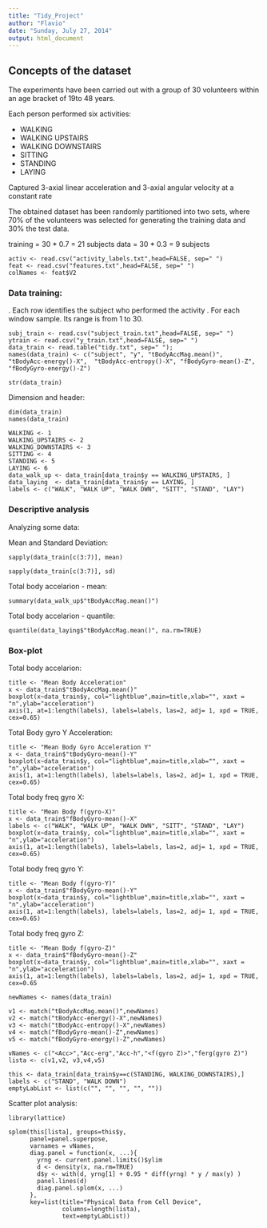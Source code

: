 ```yaml
---
title: "Tidy_Project"
author: "Flavio"
date: "Sunday, July 27, 2014"
output: html_document
---
```


## Concepts of the dataset
The experiments have been carried out with a group of 30 volunteers within an age bracket of 19to 48 years.
  
Each person performed six activities:
* WALKING
* WALKING UPSTAIRS
* WALKING DOWNSTAIRS
* SITTING
* STANDING
* LAYING
  
Captured 3-axial linear acceleration and 3-axial angular velocity at a constant rate
  
The obtained dataset has been randomly partitioned into two sets, where 70% of the volunteers was selected for generating the training data and 30% the test data. 
  
training = 30 * 0.7  = 21 subjects
data     = 30 * 0.3  =  9 subjects
  

```{r, echo=FALSE}
activ <- read.csv("activity_labels.txt",head=FALSE, sep=" ")
feat <- read.csv("features.txt",head=FALSE, sep=" ")
colNames <- feat$V2
```
  
### Data training:
   . Each row identifies the subject who performed the activity 
   . For each window sample. Its range is from 1 to 30. 
   
```{r, echo=FALSE}
subj_train <- read.csv("subject_train.txt",head=FALSE, sep=" ")
ytrain <- read.csv("y_train.txt",head=FALSE, sep=" ")
data_train <- read.table("tidy.txt", sep=" ");
names(data_train) <- c("subject", "y", "tBodyAccMag.mean()", "tBodyAcc-energy()-X",  "tBodyAcc-entropy()-X", "fBodyGyro-mean()-Z",  "fBodyGyro-energy()-Z")
```
  
```{r, echo=TRUE}
str(data_train)
```
  
Dimension and header:
```{r, echo=TRUE}
dim(data_train)
names(data_train)
```
  
```{r, echo=FALSE}
WALKING <- 1
WALKING_UPSTAIRS <- 2
WALKING_DOWNSTAIRS <- 3
SITTING <- 4
STANDING <- 5
LAYING <- 6
data_walk_up <- data_train[data_train$y == WALKING_UPSTAIRS, ]
data_laying  <- data_train[data_train$y == LAYING, ]
labels <- c("WALK", "WALK UP", "WALK DWN", "SITT", "STAND", "LAY")
```
  
### Descriptive analysis
  
Analyzing some data:
  
   Mean and Standard Deviation:

```{r, echo=TRUE}
sapply(data_train[c(3:7)], mean)
  
sapply(data_train[c(3:7)], sd)
```

   Total body accelarion - mean:
```{r, echo=TRUE}
summary(data_walk_up$"tBodyAccMag.mean()")
```
  
   Total body accelarion - quantile:
```{r, echo=TRUE}
quantile(data_laying$"tBodyAccMag.mean()", na.rm=TRUE)
```
  
### Box-plot
  
   Total body accelarion:
```{r, echo=FALSE}
title <- "Mean Body Acceleration"
x <- data_train$"tBodyAccMag.mean()"
boxplot(x~data_train$y, col="lightblue",main=title,xlab="", xaxt = "n",ylab="acceleration")
axis(1, at=1:length(labels), labels=labels, las=2, adj= 1, xpd = TRUE, cex=0.65)
```
  
   Total Body gyro Y Acceleration:
```{r, echo=FALSE}
title <- "Mean Body Gyro Acceleration Y"
x <- data_train$"tBodyGyro-mean()-Y"
boxplot(x~data_train$y, col="lightblue",main=title,xlab="", xaxt = "n",ylab="acceleration")
axis(1, at=1:length(labels), labels=labels, las=2, adj= 1, xpd = TRUE, cex=0.65)
```
  
   Total body freq gyro X:
```{r, echo=FALSE}
title <- "Mean Body f(gyro-X)"
x <- data_train$"fBodyGyro-mean()-X"
labels <- c("WALK", "WALK UP", "WALK DWN", "SITT", "STAND", "LAY")
boxplot(x~data_train$y, col="lightblue",main=title,xlab="", xaxt = "n",ylab="acceleration")
axis(1, at=1:length(labels), labels=labels, las=2, adj= 1, xpd = TRUE, cex=0.65)
```
  
   Total body freq gyro Y:
```{r, echo=FALSE}
title <- "Mean Body f(gyro-Y)"
x <- data_train$"fBodyGyro-mean()-Y"
boxplot(x~data_train$y, col="lightblue",main=title,xlab="", xaxt = "n",ylab="acceleration")
axis(1, at=1:length(labels), labels=labels, las=2, adj= 1, xpd = TRUE, cex=0.65)
```
  
   Total body freq gyro Z:
```{r, echo=FALSE}
title <- "Mean Body f(gyro-Z)"
x <- data_train$"fBodyGyro-mean()-Z"
boxplot(x~data_train$y, col="lightblue",main=title,xlab="", xaxt = "n",ylab="acceleration")
axis(1, at=1:length(labels), labels=labels, las=2, adj= 1, xpd = TRUE, cex=0.65

newNames <- names(data_train)

v1 <- match("tBodyAccMag.mean()",newNames) 
v2 <- match("tBodyAcc-energy()-X",newNames) 
v3 <- match("tBodyAcc-entropy()-X",newNames) 
v4 <- match("fBodyGyro-mean()-Z",newNames) 
v5 <- match("fBodyGyro-energy()-Z",newNames) 

vNames <- c("<Acc>","Acc-erg","Acc-h","<f(gyro Z)>","ferg(gyro Z)")
lista <- c(v1,v2, v3,v4,v5)

this <- data_train[data_train$y==c(STANDING, WALKING_DOWNSTAIRS),]
labels <- c("STAND", "WALK DOWN")
emptyLabList <- list(c("", "", "", "", ""))
```


Scatter plot analysis:

```{r, echo=FALSE}
library(lattice)

splom(this[lista], groups=this$y, 
      panel=panel.superpose, 
      varnames = vNames,
      diag.panel = function(x, ...){
        yrng <- current.panel.limits()$ylim
        d <- density(x, na.rm=TRUE)
        d$y <- with(d, yrng[1] + 0.95 * diff(yrng) * y / max(y) )
        panel.lines(d)
        diag.panel.splom(x, ...)
      },        
      key=list(title="Physical Data from Cell Device",
               columns=length(lista),
               text=emptyLabList))
```

